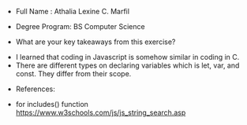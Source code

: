 * Full Name : Athalia Lexine C. Marfil
* Degree Program: BS Computer Science 


* What are your key takeaways from this exercise?
- I learned that coding in Javascript is somehow similar in coding in C.
- There are different types on declaring variables which is let, var, and const. They differ from their scope. 


* References: 
- for includes() function
https://www.w3schools.com/js/js_string_search.asp
